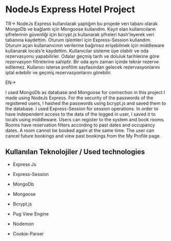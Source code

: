
# NodeJs Express Hotel Project

TR->
NodeJs Express kullanılarak yaptığım bu projede veri tabanı olarak MongoDb ve bağlantı için Mongoose kullandım. Kayıt olan kullanıcıların şifrelerinin güvenliği için bcrypt.js kullanarak şifreleri hash'leyerek veri tabanına kaydettim. Oturum işlemleri için Express-Session kullandım. Oturum açan kullananıcının verilerine bağımsız erişebilmek için middleware kullanarak locals'e kaydettim. Kullanıcılar sisteme üye olabilr ve oda rezervasyonu yapabilirler. Odalar geçmiş tarih ve doluluk tarihlerine göre rezervasyon filtrelerine sahiptir. Bir oda aynı zaman içinde tekrar rezerve edilemez. Kullanıcı isterse profilim sayfasından gelecek rezervasyonlarını iptal edebilir ve geçmiş rezervasyonlarını görebilir.

EN->

I used MongoDb as database and Mongoose for connection in this project I made using NodeJs Express. For the security of the passwords of the registered users, I hashed the passwords using bcrypt.js and saved them to the database. I used Express-Session for session operations. In order to have independent access to the data of the logged in user, I saved it to locals using middleware. Users can register to the system and book rooms. Rooms have reservation filters according to past dates and occupancy dates. A room cannot be booked again at the same time. The user can cancel future bookings and view past bookings from the My Profile page.
## Kullanılan Teknolojiler / Used technologies

- Express Js

- Express-Session

- MongoDb

- Mongoose

- Bcrypt.js

- Pug View Engine

- Nodemon

- Cookie-Parser






  
